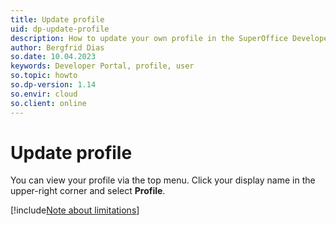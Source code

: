 ```yaml
---
title: Update profile
uid: dp-update-profile
description: How to update your own profile in the SuperOffice Developer Portal.
author: Bergfrid Dias
so.date: 10.04.2023
keywords: Developer Portal, profile, user
so.topic: howto
so.dp-version: 1.14
so.envir: cloud
so.client: online
---
```


# Update profile

You can view your profile via the top menu. Click your display name in the upper-right corner and select **Profile**.

[!include[Note about limitations](../includes/note-cannot-edit.md)]
